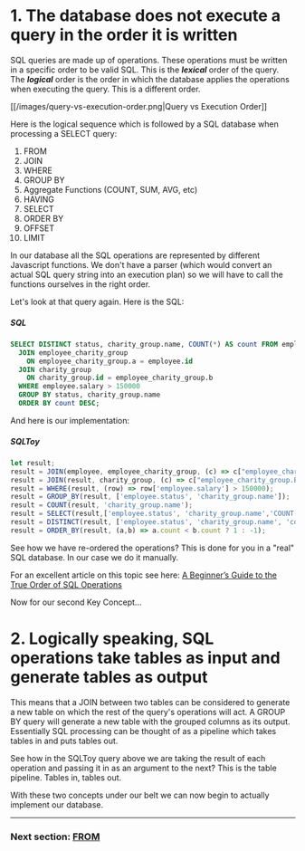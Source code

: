 # 1. The database does not execute a query in the order it is written

SQL queries are made up of operations. These operations must be written in a specific order to be valid SQL. This is the ***lexical*** order of the query. The ***logical*** order is the order in which the database applies the operations when executing the query. This is a different order.

[[/images/query-vs-execution-order.png|Query vs Execution Order]]

Here is the logical sequence which is followed by a SQL database when processing a SELECT query:

1. FROM
2. JOIN
3. WHERE
4. GROUP BY
5. Aggregate Functions (COUNT, SUM, AVG, etc)
6. HAVING
7. SELECT
8. ORDER BY
9. OFFSET
10. LIMIT

In our database all the SQL operations are represented by different Javascript functions. We don't have a parser (which would convert an actual SQL query string into an execution plan) so we will have to call the functions ourselves in the right order.

Let's look at that query again. Here is the SQL:

##### SQL
```SQL
SELECT DISTINCT status, charity_group.name, COUNT(*) AS count FROM employee
  JOIN employee_charity_group 
    ON employee_charity_group.a = employee.id
  JOIN charity_group
    ON charity_group.id = employee_charity_group.b
  WHERE employee.salary > 150000
  GROUP BY status, charity_group.name
  ORDER BY count DESC;
```

And here is our implementation:

##### SQLToy
```javascript
let result;
result = JOIN(employee, employee_charity_group, (c) => c["employee_charity_group.A"] === c["employee.id"]);
result = JOIN(result, charity_group, (c) => c["employee_charity_group.B"] === c["charity_group.id"] );
result = WHERE(result, (row) => row['employee.salary'] > 150000);
result = GROUP_BY(result, ['employee.status', 'charity_group.name']);
result = COUNT(result, 'charity_group.name');
result = SELECT(result,['employee.status', 'charity_group.name','COUNT(charity_group.name)'],{'COUNT(charity_group.name)': 'count'})
result = DISTINCT(result, ['employee.status', 'charity_group.name', 'count'])
result = ORDER_BY(result, (a,b) => a.count < b.count ? 1 : -1);
```

See how we have re-ordered the operations? This is done for you in a "real" SQL database. In our case we do it manually.

For an excellent article on this topic see here: [A Beginner’s Guide to the True Order of SQL Operations](https://blog.jooq.org/a-beginners-guide-to-the-true-order-of-sql-operations/)

Now for our second Key Concept...

# 2. Logically speaking, SQL operations take tables as input and generate tables as output

This means that a JOIN between two tables can be considered to generate a new table on which the rest of the query's operations will act. A GROUP BY query will generate a new table with the grouped columns as its output. Essentially SQL processing can be thought of as a pipeline which takes tables in and puts tables out.

See how in the SQLToy query above we are taking the result of each operation and passing it in as an argument to the next? This is the table pipeline. Tables in, tables out.

With these two concepts under our belt we can now begin to actually implement our database.

***

### Next section: [FROM](https://github.com/weinberg/SQLToy/wiki/FROM)
